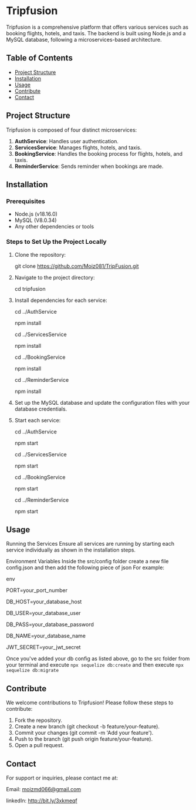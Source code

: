 # Tripfusion

Tripfusion is a comprehensive platform that offers various services such as booking flights, hotels, and taxis. The backend is built using Node.js and a MySQL database, following a microservices-based architecture.

## Table of Contents

- [Project Structure](#project-structure)
- [Installation](#installation)
- [Usage](#usage)
- [Contribute](#contribute)
- [Contact](#contact)

## Project Structure

Tripfusion is composed of four distinct microservices:

1. **AuthService**: Handles user authentication.
2. **ServicesService**: Manages flights, hotels, and taxis.
3. **BookingService**: Handles the booking process for flights, hotels, and taxis.
4. **ReminderService**: Sends reminder when bookings are made.


## Installation

### Prerequisites

- Node.js (v18.16.0)
- MySQL (V8.0.34)
- Any other dependencies or tools

### Steps to Set Up the Project Locally

1. Clone the repository:

   git clone https://github.com/Moiz081/TripFusion.git


2. Navigate to the project directory:

   cd tripfusion

3. Install dependencies for each service:

   cd ../AuthService

   npm install
   
   cd ../ServicesService
   
   npm install

   cd ../BookingService
   
   npm install

   cd ../ReminderService
   
   npm install
   
5. Set up the MySQL database and update the configuration files with your database credentials.

6. Start each service:

   cd ../AuthService
   
   npm start

   cd ../ServicesService

   npm start

   cd ../BookingService

   npm start

   cd ../ReminderService

   npm start

   
## Usage
Running the Services
Ensure all services are running by starting each service individually as shown in the installation steps.

Environment Variables
Inside the src/config folder create a new file config.json and then add the following piece of json
For example:

env

PORT=your_port_number

DB_HOST=your_database_host

DB_USER=your_database_user

DB_PASS=your_database_password

DB_NAME=your_database_name

JWT_SECRET=your_jwt_secret

Once you've added your db config as listed above, go to the src folder from your terminal and execute 
`npx sequelize db:create` and then execute
`npx sequelize db:migrate`


## Contribute
We welcome contributions to Tripfusion! Please follow these steps to contribute:

1. Fork the repository.
2. Create a new branch (git checkout -b feature/your-feature).
3. Commit your changes (git commit -m 'Add your feature').
4. Push to the branch (git push origin feature/your-feature).
5. Open a pull request.


## Contact
For support or inquiries, please contact me at:

Email: moizmd066@gmail.com

linkedIn: http://bit.ly/3xkmeqf

